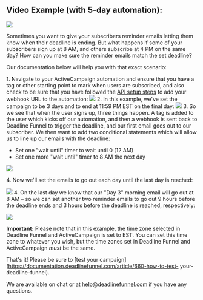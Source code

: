 ## Video Example (with 5-day automation):

![](https://fast.wistia.com/embed/medias/srn2zw3dqm/swatch)

Sometimes you want to give your subscribers reminder emails letting them know
when their deadline is ending. But what happens if some of your subscribers
sign up at 8 AM, and others subscribe at 4 PM on the same day? How can you
make sure the reminder emails match the set deadline?

Our documentation below will help you with that exact scenario:

1\. Navigate to your ActiveCampaign automation and ensure that you have a tag or other starting point to mark when users are subscribed, and also check to be sure that you have followed the [API setup steps](https://documentation.deadlinefunnel.com/article/244-how-to-integrate-deadline-funnel-with-activecampaign-api) to add your webhook URL to the automation: 
![](https://s3.amazonaws.com/helpscout.net/docs/assets/53974d6ce4b0c76107b109d1/images/5d3f44d42c7d3a2ec4bf8ff5/file-KHcpGVdwBv.jpg) 2\. In this example, we've set the campaign to be 3 days and to end at 11:59 PM EST on the final day: 
![](https://s3.amazonaws.com/helpscout.net/docs/assets/53974d6ce4b0c76107b109d1/images/5d3f48960428634786758f41/file-BHdA0Ag6eX.jpg) 3\. So we see that when the user signs up, three things happen. A tag is added to the user which kicks off our automation, and then a webhook is sent back to Deadline Funnel to trigger the deadline, and our first email goes out to our subscriber. We then want to add two conditional statements which will allow us to line up our emails with the deadline:   

  * Set one "wait until" timer to wait until 0 (12 AM)
  * Set one more "wait until" timer to 8 AM the next day

![](https://s3.amazonaws.com/helpscout.net/docs/assets/53974d6ce4b0c76107b109d1/images/5d3f4ac30428634786758f74/file-EJ7v83O27w.jpg)

4\. Now we'll set the emails to go out each day until the last day is reached:   

![](https://s3.amazonaws.com/helpscout.net/docs/assets/53974d6ce4b0c76107b109d1/images/5d3f4d520428634786758fb0/file-rQ7RuMBhMd.jpg) 4\. On the last day we know that our "Day 3" morning email will go out at 8 AM – so we can set another two reminder emails to go out 9 hours before the deadline ends and 3 hours before the deadline is reached, respectively:   

![](https://s3.amazonaws.com/helpscout.net/docs/assets/53974d6ce4b0c76107b109d1/images/5d3f4e502c7d3a2ec4bf90ab/file-uEiQC1Hnh4.jpg)

**Important:** Please note that in this example, the time zone selected in
Deadline Funnel and ActiveCampaign is set to EST. You can set this time zone
to whatever you wish, but the time zones set in Deadline Funnel and
ActiveCampaign _must_ be the same.

That's it! Please be sure to [test your
campaign](https://documentation.deadlinefunnel.com/article/660-how-to-test-
your-deadline-funnel).

We are available on chat or at help@deadlinefunnel.com if you have any
questions.

